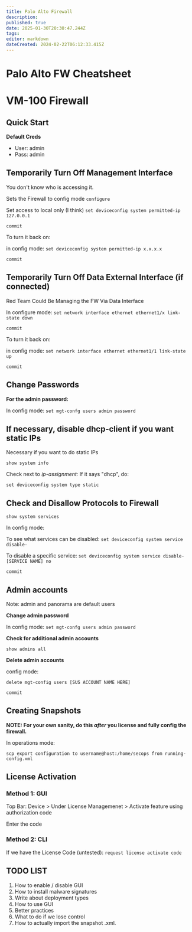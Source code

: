 ```yaml
---
title: Palo Alto Firewall
description: 
published: true
date: 2025-01-30T20:30:47.244Z
tags: 
editor: markdown
dateCreated: 2024-02-22T06:12:33.415Z
---
```


# Palo Alto FW Cheatsheet

# VM-100 Firewall

## Quick Start

**Default Creds**

- User: admin
- Pass: admin

## Temporarily Turn Off Management Interface 

You don't know who is accessing it. 

Sets the Firewall to config mode
`configure` 

Set access to local only (I think)
`set deviceconfig system permitted-ip 127.0.0.1`

`commit`

To turn it back on:

in config mode:
`set deviceconfig system permitted-ip x.x.x.x`

`commit`

## Temporarily Turn Off Data External Interface (if connected)
Red Team Could Be Managing the FW Via Data Interface

In configure mode: 
`set network interface ethernet ethernet1/x link-state
down`

`commit`

To turn it back on: 

in config mode:
`set network interface ethernet ethernet1/1 link-state up`

`commit`

## Change Passwords

**For the admin password:**

In config mode:
`set mgt-confg users admin password`


## If necessary, disable dhcp-client if you want static IPs 
Necessary if you want to do static IPs 

`show system info`

Check next to *ip-assignment:*  If it says "dhcp", do:

`set deviceconfig system type static`

## Check and Disallow Protocols to Firewall

`show system services`

In config mode: 

To see what services can be disabled: 
`set deviceconfig system service disable-`

To disable a specific service:
`set deviceconfig system service disable-[SERVICE NAME] no`

`commit`

## Admin accounts

Note: admin and panorama are default users 

**Change admin password**

In config mode:
`set mgt-confg users admin password`

**Check for additional admin accounts**

`show admins all`

**Delete admin accounts**

config mode:

`delete mgt-config users [SUS ACCOUNT NAME HERE]`

`commit`

## Creating Snapshots

**NOTE: For your own sanity, do this *after* you license and fully config the firewall.**

In operations mode:

`scp export configuration to username@host:/home/secops from running-config.xml`


## License Activation

### Method 1: GUI

Top Bar: Device > Under License Managemenet > Activate feature using authorization code

Enter the code


### Method 2: CLI

If we have the License Code (untested): 
`request license activate code`

## TODO LIST

1. How to enable / disable GUI
2. How to install malware signatures
3. Write about deployment types 
4. How to use GUI
5. Better practices 
6. What to do if we lose control 
7. How to actually import the snapshot .xml. 
















